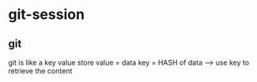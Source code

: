 # git-session
## git
git is like a key value store 
value = data 
key = HASH of data --> use key to retrieve the content
